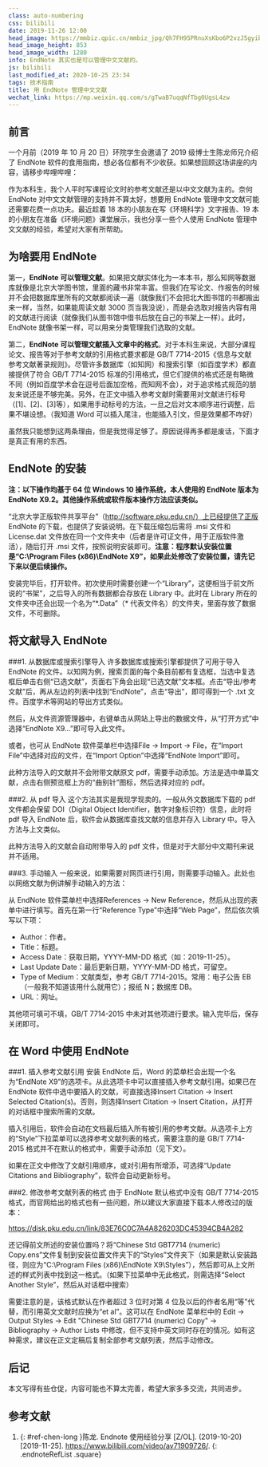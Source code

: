 ```yaml
---
class: auto-numbering
css: bilibili
date: 2019-11-26 12:00
head_image: https://mmbiz.qpic.cn/mmbiz_jpg/Qh7FH95PRnuXsKbo6P2vzJ5gyibs6g4lF7VEU4vMicFmaTeul8xt9NyUG5AibhKCscKV5lK4OfJkTOaBhK9VWyQgQ/0
head_image_height: 853
head_image_width: 1280
info: EndNote 其实也是可以管理中文文献的。
js: bilibili
last_modified_at: 2020-10-25 23:34
tags: 技术指南
title: 用 EndNote 管理中文文献
wechat_link: https://mp.weixin.qq.com/s/gTwaB7uqqNfTbg0UgsL4zw
---
```

## 前言
一个月前（2019 年 10 月 20 日）环院学生会邀请了 2019 级博士生陈龙师兄介绍了 EndNote 软件的食用指南，想必各位都有不少收获。如果想回顾这场讲座的内容，请移步哔哩哔哩<sup class="ref-endnote"><a href="#ref-chen-long"></a></sup>：

<div class="bilibiliBox" data-aid="71909726" data-page="1"></div>

作为本科生，我个人平时写课程论文时的参考文献还是以中文文献为主的。奈何 EndNote 对中文文献管理的支持并不算太好，想要用 EndNote 管理中文文献可能还需要花费一点功夫。最近趁着 18 本的小朋友在写《环境科学》文字报告、19 本的小朋友在准备《环境问题》课堂展示，我也分享一些个人使用 EndNote 管理中文文献的经验，希望对大家有所帮助。

## 为啥要用 EndNote
第一，**EndNote 可以管理文献**。如果把文献实体化为一本本书，那么知网等数据库就像是北京大学图书馆，里面的藏书非常丰富。但我们在写论文、作报告的时候并不会把数据库里所有的文献都阅读一遍（就像我们不会把北大图书馆的书都搬出来一样，当然，如果能周读文献 3000 页当我没说），而是会选取对报告内容有用的文献进行阅读（就像我们从图书馆中借书后放在自己的书架上一样）。此时，EndNote 就像书架一样，可以用来分类管理我们选取的文献。

第二，**EndNote 可以管理文献插入文章中的格式**。对于本科生来说，大部分课程论文、报告等对于参考文献的引用格式要求都是 GB/T 7714-2015《信息与文献 参考文献著录规则》。尽管许多数据库（如知网）和搜索引擎（如百度学术）都直接提供了符合 GB/T 7714-2015 标准的引用格式，但它们提供的格式还是有略微不同（例如百度学术会在逗号后面加空格，而知网不会），对于追求格式规范的朋友来说还是不够完美。另外，在正文中插入参考文献时需要用对文献进行标号（[1]、[2]、[3]等），如果用手动标号的方法，一旦之后对文本顺序进行调整，后果不堪设想。（我知道 Word 可以插入尾注，也能插入引文，但是效果都不咋好）

虽然我只能想到这两条理由，但是我觉得足够了。原因说得再多都是废话，下面才是真正有用的东西。

## EndNote 的安装
**注：以下操作均基于 64 位 Windows 10 操作系统，本人使用的 EndNote 版本为 EndNote X9.2。其他操作系统或软件版本操作方法应该类似。**

“北京大学正版软件共享平台”（http://software.pku.edu.cn/）上已经提供了正版 EndNote 的下载，也提供了安装说明。在下载压缩包后需将 .msi 文件和 License.dat 文件放在同一个文件夹中（后者是许可证文件，用于正版软件激活），随后打开 .msi 文件，按照说明安装即可。**注意：程序默认安装位置是“C:\Program Files (x86)\EndNote X9”，如果此处修改了安装位置，请先记下来以便后续操作。**

安装完毕后，打开软件。初次使用时需要创建一个“Library”，这便相当于前文所说的“书架”，之后导入的所有数据都会存放在 Library 中。此时在 Library 所在的文件夹中还会出现一个名为“\*.Data”（\* 代表文件名）的文件夹，里面存放了数据文件，不可删除。

## 将文献导入 EndNote
###1. 从数据库或搜索引擎导入
许多数据库或搜索引擎都提供了可用于导入 EndNote 的文件。以知网为例，搜索页面的每个条目前都有复选框，当选中复选框后单击右侧“已选文献”，页面右下角会出现“已选文献”文本框。点击“导出/参考文献”后，再从左边的列表中找到“EndNote”，点击“导出”，即可得到一个 .txt 文件。百度学术等网站的导出方式类似。

然后，从文件资源管理器中，右键单击从网站上导出的数据文件，从“打开方式”中选择“EndNote X9...”即可导入此文件。

或者，也可从 EndNote 软件菜单栏中选择File → Import → File，在“Import File”中选择对应的文件，在“Import Option”中选择“EndNote Import”即可。

此种方法导入的文献并不会附带文献原文 pdf，需要手动添加。方法是选中单篇文献，点击右侧预览框上方的“曲别针”图标，然后选择对应的 pdf。

###2. 从 pdf 导入
这个方法其实是我现学现卖的。一般从外文数据库下载的 pdf 文件都会保留 DOI（Digital Object Identifier，数字对象标识符）信息，此时将 pdf 导入 EndNote 后，软件会从数据库查找文献的信息并存入 Library 中。导入方法与上文类似。

此种方法导入的文献会自动附带导入的 pdf 文件，但是对于大部分中文期刊来说并不适用。

###3. 手动输入
一般来说，如果需要对网页进行引用，则需要手动输入。此处也以网络文献为例讲解手动输入的方法：

从 EndNote 软件菜单栏中选择References → New Reference，然后从出现的表单中进行填写。首先在第一行“Reference Type”中选择“Web Page”，然后依次填写以下项：

- Author：作者。
- Title：标题。
- Access Date：获取日期，YYYY-MM-DD 格式（如：2019-11-25）。
- Last Update Date：最后更新日期，YYYY-MM-DD 格式，可留空。
- Type of Medium：文献类型，参考 GB/T 7714-2015。常用：电子公告 EB（一般我不知道该用什么就用它）；报纸 N；数据库 DB。
- URL：网址。

其他项可填可不填，GB/T 7714-2015 中未对其他项进行要求。输入完毕后，保存关闭即可。

## 在 Word 中使用 EndNote
###1. 插入参考文献引用
安装 EndNote 后，Word 的菜单栏会出现一个名为“EndNote X9”的选项卡。从此选项卡中可以直接插入参考文献引用。如果已在 EndNote 软件中选中要插入的文献，可直接选择Insert Citation → Insert Selected Citation(s)。否则，则选择Insert Citation → Insert Citation，从打开的对话框中搜索所需的文献。

插入引用后，软件会自动在文档最后插入所有被引用的参考文献。从选项卡上方的“Style”下拉菜单可以选择参考文献列表的格式，需要注意的是 GB/T 7714-2015 格式并不在默认的格式中，需要手动添加（见下文）。

如果在正文中修改了文献引用顺序，或对引用有所增添，可选择“Update Citations and Bibliography”，软件会自动更新标号。

###2. 修改参考文献列表的格式
由于 EndNote 默认格式中没有 GB/T 7714-2015 格式，而官网给出的格式也有一些问题，所以建议大家直接下载本人修改过的版本：

<https://disk.pku.edu.cn/link/83E76C0C7A4A826203DC45394CB4A282>

还记得前文所述的安装位置吗？将“Chinese Std GBT7714 (numeric) Copy.ens”文件复制到安装位置文件夹下的“Styles”文件夹下（如果是默认安装路径，则应为“C:\Program Files (x86)\EndNote X9\Styles”），然后即可从上文所述的样式列表中找到这一格式。（如果下拉菜单中无此格式，则需选择“Select Another Style”，然后从对话框中搜索）

需要注意的是，该格式默认在作者超过 3 位时对第 4 位及以后的作者名用“等”代替，而引用英文文献时应换为“et al”。这可以在 EndNote 菜单栏中的 Edit → Output Styles → Edit "Chinese Std GBT7714 (numeric) Copy" → Bibliography → Author Lists 中修改，但不支持中英文同时存在的情况。如有这种需求，建议在正文定稿后复制全部参考文献列表，然后手动修改。

## 后记
本文写得有些仓促，内容可能也不算太完善，希望大家多多交流，共同进步。

## 参考文献
1. {: #ref-chen-long }陈龙. Endnote 使用经验分享 [Z/OL]. (2019-10-20) [2019-11-25]. <https://www.bilibili.com/video/av71909726/>.
{: .endnoteRefList .square}